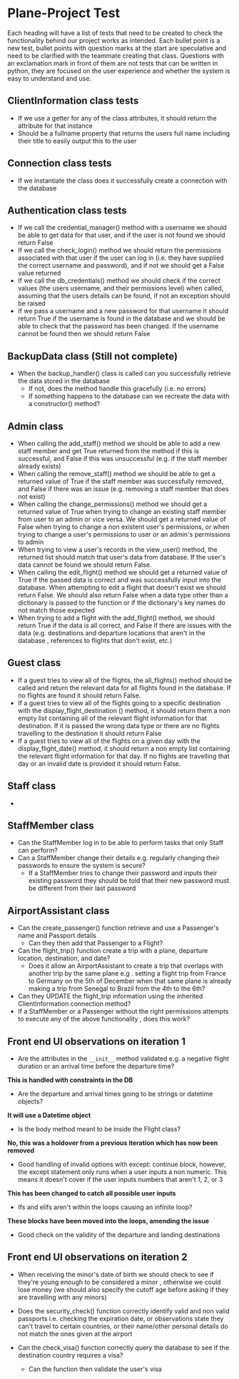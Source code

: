 # Plane-Project Test
Each heading will have a list of tests that need to be created to check the functionality behind our project works as
 intended. Each bullet point is a new test, bullet points with question marks at the start are speculative and need
  to be clarified with the teammate creating that class. Questions with an exclamation mark in front of them are not
   tests that can be written in python, they are focused on the user experience and whether the system is easy to
    understand and use.
## ClientInformation class tests
- If we use a getter for any of the class attributes, it should return the attribute for that instance
- Should be a fullname property that returns the users full name including their title to easily output this to the
 user
## Connection class tests
- If we instantiate the class does it successfully create a connection with the database
## Authentication class tests
- If we call the credential_manager() method with a username we should be able to get data for that user, and if the
 user is not found we should return False
- If we call the check_login() method we should return the permissions associated with that user if the user
 can log in (i.e. they have supplied the correct username and password), and if not we should get a False value returned
- If we call the db_credentials() method we should check if the correct values (the users username, and their
 permissions level) when called, assuming that the users details can be found, if not an exception should be raised
 - If we pass a username and a new password for that username it should return True if the username is found in the
  database and we should be able to check that the password has been changed. If the username cannot be found then we
   should return False
## BackupData class (Still not complete)
- When the backup_handler() class is called can you successfully retrieve the data stored in the database
    - If not, does the method handle this gracefully (i.e. no errors)
    - If something happens to the database can we recreate the data with a constructor() method?
## Admin class
- When calling the add_staff() method we should be able to add a new staff member and get True returned from the
 method if this is successful, and False if this was unsuccessful (e.g. if the staff member already exists)
- When calling the remove_staff() method we should be able to get a returned value of True if the staff member was
 successfully removed, and False if there was an issue (e.g. removing a staff member that does not exist)
- When calling the change_permissions() method we should get a returned value of True when trying to change an
 existing staff member from user to an admin or vice versa. We should get a returned value of False when trying to
  change a non existent user's permissions, or when trying to change a user's permissions to user or an admin's
   permissions to admin
- When trying to view a user's records in the view_user() method, the returned list should match that user's data from
 database. If the user's data cannot be found we should return False.
- When calling the edit_flight() method we should get a returned value of True if the passed data is correct and was
 successfully input into the database. When attempting to edit a flight that doesn't exist we should return False. We
  should also return False when a data type other than a dictionary is passed to the function or if the dictionary's
   key names do not match those expected
- When trying to add a flight with the add_flight() method, we should return True if the data is all correct, and
 False if there are issues with the data (e.g. destinations and departure locations that aren't in the database
 , references to flights that don't exist, etc.)
## Guest class
- If a guest tries to view all of the flights, the all_flights() method should be called and return the relevant data
 for all flights found in the database. If no flights are found it should return False.
- If a guest tries to view all of the flights going to a specific destination with the display_flight_destination
() method, it should return them a non empty list containing all of the relevant flight information for that
 destination. If it is passed the wrong data type or there are no flights travelling to the destination it should
  return False
- If a guest tries to view all of the flights on a given day with the display_flight_date() method, it should return
 a non empty list containing the relevant flight information for that day. If no flights are travelling that day or
  an invalid date is provided it should return False.
## Staff class
- 
## StaffMember class
- Can the StaffMember log in to be able to perform tasks that only Staff can perform?
- Can a StaffMember change their details e.g. regularly changing their passwords to ensure the system is secure?
    - If a StaffMember tries to change their password and inputs their existing password they should be told that
     their new password must be different from their last password
## AirportAssistant class
- Can the create_passenger() function retrieve and use a Passenger's name and Passport details
    - Can they then add that Passenger to a Flight?
- Can the flight_trip() function create a trip with a plane, departure location, destination, and date?
    - Does it allow an AirportAssistant to create a trip that overlaps with another trip by the same plane e.g
    . setting a flight trip from France to Germany on the 5th of December when that same plane is already making a
     trip from Senegal to Brazil from the 4th to the 6th?
- Can they UPDATE the flight_trip information using the inherited ClientInformation connection method?
- If a StaffMember or a Passenger without the right permissions attempts to execute any of the above functionality
, does this work?

## Front end UI observations on iteration 1
- Are the attributes in the ```__init__``` method validated e.g. a negative flight duration or an arrival time before
 the departure time? 
 
 **This is handled with constraints in the DB**
- Are the departure and arrival times going to be strings or datetime objects? 

**It will use a Datetime object**
- Is the body method meant to be inside the Flight class?

**No, this was a holdover from a previous iteration which has now been removed**
- Good handling of invalid options with except: continue block, however, the except statement only runs when a user
 inputs a non numeric. This means it doesn't cover if the user inputs numbers that aren't 1, 2, or 3

**This has been changed to catch all possible user inputs**
- Ifs and elifs aren't within the loops causing an infinite loop?

**These blocks have been moved into the loops, amending the issue**
- Good check on the validity of the departure and landing destinations

## Front end UI observations on iteration 2

- When receiving the minor's date of birth we should check to see if they're young enough to be considered a minor
, otherwise we could lose money (we should also specify the cutoff age before asking if they are travelling with any
 minors)
 
- Does the security_check() function correctly identify valid and non valid passports i.e. checking the expiration
 date, or observations state they can't travel to certain countries, or their name/other personal details do not
  match the ones given at the airport

- Can the check_visa() function correctly query the database to see if the destination country requires a visa?
    - Can the function then validate the user's visa